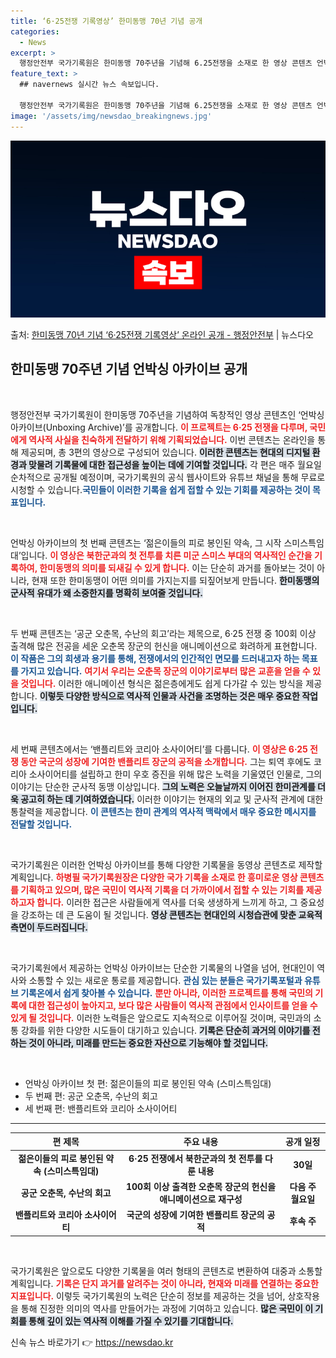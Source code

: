 ```yaml
---
title: ‘6·25전쟁 기록영상’ 한미동맹 70년 기념 공개
categories:
  - News
excerpt: >
  행정안전부 국가기록원은 한미동맹 70주년을 기념해 6.25전쟁을 소재로 한 영상 콘텐츠 언박싱 아카이브(Un…
feature_text: >
  ## navernews 실시간 뉴스 속보입니다.

  행정안전부 국가기록원은 한미동맹 70주년을 기념해 6.25전쟁을 소재로 한 영상 콘텐츠 언박싱 아카이브(Un…
image: '/assets/img/newsdao_breakingnews.jpg'
---
```


![뉴스다오 속보](/assets/img/newsdao_breakingnews.jpg)

<p>출처: <a href="https://newsdao.kr/2353" rel="dofollow">한미동맹 70년 기념 ‘6·25전쟁 기록영상’ 온라인 공개 - 행정안전부</a> | 뉴스다오</p>

<h2 data-ke-size="size26">한미동맹 70주년 기념 언박싱 아카이브 공개</h2>

<p data-ke-size="size16">&nbsp;</p>

행정안전부 국가기록원이 한미동맹 70주년을 기념하여 독창적인 영상 콘텐츠인 ‘언박싱 아카이브(Unboxing Archive)’를 공개합니다. <b><span style="color: #ee2323;">이 프로젝트는 6·25 전쟁을 다루며, 국민에게 역사적 사실을 친숙하게 전달하기 위해 기획되었습니다.</span></b> 이번 콘텐츠는 온라인을 통해 제공되며, 총 3편의 영상으로 구성되어 있습니다. <b><span style="background-color: #21538527;">이러한 콘텐츠는 현대의 디지털 환경과 맞물려 기록물에 대한 접근성을 높이는 데에 기여할 것입니다.</span></b> 각 편은 매주 월요일 순차적으로 공개될 예정이며, 국가기록원의 공식 웹사이트와 유튜브 채널을 통해 무료로 시청할 수 있습니다.<b><span style="color: #1a5490;">국민들이 이러한 기록을 쉽게 접할 수 있는 기회를 제공하는 것이 목표입니다.</span></b>

<p data-ke-size="size16">&nbsp;</p>

언박싱 아카이브의 첫 번째 콘텐츠는 ‘젊은이들의 피로 봉인된 약속, 그 시작 스미스특임대’입니다. <b><span style="color: #ee2323;">이 영상은 북한군과의 첫 전투를 치른 미군 스미스 부대의 역사적인 순간을 기록하여, 한미동맹의 의미를 되새길 수 있게 합니다.</span></b> 이는 단순히 과거를 돌아보는 것이 아니라, 현재 또한 한미동맹이 어떤 의미를 가지는지를 되짚어보게 만듭니다. <b><span style="background-color: #21538527;">한미동맹의 군사적 유대가 왜 소중한지를 명확히 보여줄 것입니다.</span></b> 

<p data-ke-size="size16">&nbsp;</p>

두 번째 콘텐츠는 ‘공군 오춘목, 수난의 회고’라는 제목으로, 6·25 전쟁 중 100회 이상 출격해 많은 전공을 세운 오춘목 장군의 헌신을 애니메이션으로 화려하게 표현합니다. <b><span style="color: #1a5490;">이 작품은 그의 희생과 용기를 통해, 전쟁에서의 인간적인 면모를 드러내고자 하는 목표를 가지고 있습니다.</span></b> <b><span style="color: #ee2323;">여기서 우리는 오춘목 장군의 이야기로부터 많은 교훈을 얻을 수 있을 것입니다.</span></b> 이러한 애니메이션 형식은 젊은층에게도 쉽게 다가갈 수 있는 방식을 제공합니다. <b><span style="background-color: #21538527;">이렇듯 다양한 방식으로 역사적 인물과 사건을 조명하는 것은 매우 중요한 작업입니다.</span></b>

<p data-ke-size="size16">&nbsp;</p>

세 번째 콘텐츠에서는 ‘밴플리트와 코리아 소사이어티’를 다룹니다. <b><span style="color: #ee2323;">이 영상은 6·25 전쟁 동안 국군의 성장에 기여한 밴플리트 장군의 공적을 소개합니다.</span></b> 그는 퇴역 후에도 코리아 소사이어티를 설립하고 한미 우호 증진을 위해 많은 노력을 기울였던 인물로, 그의 이야기는 단순한 군사적 동맹 이상입니다. <b><span style="background-color: #21538527;">그의 노력은 오늘날까지 이어진 한미관계를 더욱 공고히 하는 데 기여하였습니다.</span></b> 이러한 이야기는 현재의 외교 및 군사적 관계에 대한 통찰력을 제공합니다. <b><span style="color: #1a5490;">이 콘텐츠는 한미 관계의 역사적 맥락에서 매우 중요한 메시지를 전달할 것입니다.</span></b>

<p data-ke-size="size16">&nbsp;</p>

국가기록원은 이러한 언박싱 아카이브를 통해 다양한 기록물을 동영상 콘텐츠로 제작할 계획입니다. <b><span style="color: #ee2323;">하병필 국가기록원장은 다양한 국가 기록을 소재로 한 흥미로운 영상 콘텐츠를 기획하고 있으며, 많은 국민이 역사적 기록을 더 가까이에서 접할 수 있는 기회를 제공하고자 합니다.</span></b> 이러한 접근은 사람들에게 역사를 더욱 생생하게 느끼게 하고, 그 중요성을 강조하는 데 큰 도움이 될 것입니다. <b><span style="background-color: #21538527;">영상 콘텐츠는 현대인의 시청습관에 맞춘 교육적 측면이 두드러집니다.</span></b>

<p data-ke-size="size16">&nbsp;</p>

국가기록원에서 제공하는 언박싱 아카이브는 단순한 기록물의 나열을 넘어, 현대인이 역사와 소통할 수 있는 새로운 통로를 제공합니다. <b><span style="color: #1a5490;">관심 있는 분들은 국가기록포털과 유튜브 기록온에서 쉽게 찾아볼 수 있습니다.</span></b> <b><span style="color: #ee2323;">뿐만 아니라, 이러한 프로젝트를 통해 국민의 기록에 대한 접근성이 높아지고, 보다 많은 사람들이 역사적 관점에서 인사이트를 얻을 수 있게 될 것입니다.</span></b> 이러한 노력들은 앞으로도 지속적으로 이루어질 것이며, 국민과의 소통 강화를 위한 다양한 시도들이 대기하고 있습니다. <b><span style="background-color: #21538527;">기록은 단순히 과거의 이야기를 전하는 것이 아니라, 미래를 만드는 중요한 자산으로 기능해야 할 것입니다.</span></b>

<p data-ke-size="size16">&nbsp;</p>

<ul>
    <li>언박싱 아카이브 첫 편: 젊은이들의 피로 봉인된 약속 (스미스특임대)</li>
    <li>두 번째 편: 공군 오춘목, 수난의 회고</li>
    <li>세 번째 편: 밴플리트와 코리아 소사이어티</li>
</ul>

<hr />

<table>
    <thead>
        <tr>
            <th style="text-align: center;">편 제목</th>
            <th style="text-align: center;">주요 내용</th>
            <th style="text-align: center;">공개 일정</th>
        </tr>
    </thead>
    <tbody>
        <tr>
            <td style="text-align: center; height: 17px;"><b>젊은이들의 피로 봉인된 약속 (스미스특임대)</b></td>
            <td style="text-align: center; height: 17px;"><b>6·25 전쟁에서 북한군과의 첫 전투를 다룬 내용</b></td>
            <td style="text-align: center; height: 17px;"><b>30일</b></td>
        </tr>
        <tr>
            <td style="text-align: center; height: 17px;"><b>공군 오춘목, 수난의 회고</b></td>
            <td style="text-align: center; height: 17px;"><b>100회 이상 출격한 오춘목 장군의 헌신을 애니메이션으로 재구성</b></td>
            <td style="text-align: center; height: 17px;"><b>다음 주 월요일</b></td>
        </tr>
        <tr>
            <td style="text-align: center; height: 17px;"><b>밴플리트와 코리아 소사이어티</b></td>
            <td style="text-align: center; height: 17px;"><b>국군의 성장에 기여한 밴플리트 장군의 공적</b></td>
            <td style="text-align: center; height: 17px;"><b>후속 주</b></td>
        </tr>
    </tbody>
</table>

<p data-ke-size="size16">&nbsp;</p> 

국가기록원은 앞으로도 다양한 기록물을 여러 형태의 콘텐츠로 변환하여 대중과 소통할 계획입니다. <b><span style="color: #ee2323;">기록은 단지 과거를 알려주는 것이 아니라, 현재와 미래를 연결하는 중요한 지표입니다.</span></b> 이렇듯 국가기록원의 노력은 단순히 정보를 제공하는 것을 넘어, 상호작용을 통해 진정한 의미의 역사를 만들어가는 과정에 기여하고 있습니다. <b><span style="background-color: #21538527;">많은 국민이 이 기회를 통해 깊이 있는 역사적 이해를 가질 수 있기를 기대합니다.</span></b> 

신속 뉴스 바로가기 👉 <a href="https://newsdao.kr" rel="dofollow">https://newsdao.kr</a>


